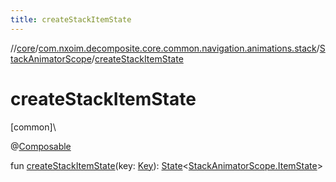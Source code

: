 ```yaml
---
title: createStackItemState
---
```

//[core](../../../index.html)/[com.nxoim.decomposite.core.common.navigation.animations.stack](../index.html)/[StackAnimatorScope](index.html)/[createStackItemState](create-stack-item-state.html)



# createStackItemState



[common]\




@[Composable](https://developer.android.com/reference/kotlin/androidx/compose/runtime/Composable.html)



fun [createStackItemState](create-stack-item-state.html)(key: [Key](index.html)): [State](https://developer.android.com/reference/kotlin/androidx/compose/runtime/State.html)&lt;[StackAnimatorScope.ItemState](-item-state/index.html)&gt;




